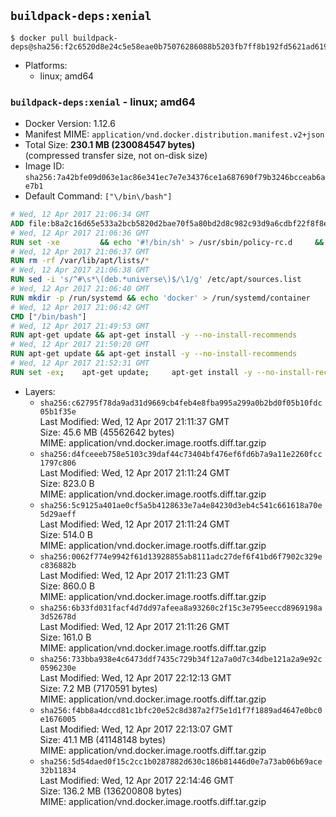 ## `buildpack-deps:xenial`

```console
$ docker pull buildpack-deps@sha256:f2c6520d8e24c5e58eae0b75076286088b5203fb7ff8b192fd5621ad6191df73
```

-	Platforms:
	-	linux; amd64

### `buildpack-deps:xenial` - linux; amd64

-	Docker Version: 1.12.6
-	Manifest MIME: `application/vnd.docker.distribution.manifest.v2+json`
-	Total Size: **230.1 MB (230084547 bytes)**  
	(compressed transfer size, not on-disk size)
-	Image ID: `sha256:7a42bfe09d063e1ac86e341ec7e7e34376ce1a687690f79b3246bcceab6ae7b1`
-	Default Command: `["\/bin\/bash"]`

```dockerfile
# Wed, 12 Apr 2017 21:06:34 GMT
ADD file:b8a2c16d65e533a2bcb5820d2bae70f5a80bd2d8c982c93d9a6cdbf22f8f8ee8 in / 
# Wed, 12 Apr 2017 21:06:36 GMT
RUN set -xe 		&& echo '#!/bin/sh' > /usr/sbin/policy-rc.d 	&& echo 'exit 101' >> /usr/sbin/policy-rc.d 	&& chmod +x /usr/sbin/policy-rc.d 		&& dpkg-divert --local --rename --add /sbin/initctl 	&& cp -a /usr/sbin/policy-rc.d /sbin/initctl 	&& sed -i 's/^exit.*/exit 0/' /sbin/initctl 		&& echo 'force-unsafe-io' > /etc/dpkg/dpkg.cfg.d/docker-apt-speedup 		&& echo 'DPkg::Post-Invoke { "rm -f /var/cache/apt/archives/*.deb /var/cache/apt/archives/partial/*.deb /var/cache/apt/*.bin || true"; };' > /etc/apt/apt.conf.d/docker-clean 	&& echo 'APT::Update::Post-Invoke { "rm -f /var/cache/apt/archives/*.deb /var/cache/apt/archives/partial/*.deb /var/cache/apt/*.bin || true"; };' >> /etc/apt/apt.conf.d/docker-clean 	&& echo 'Dir::Cache::pkgcache ""; Dir::Cache::srcpkgcache "";' >> /etc/apt/apt.conf.d/docker-clean 		&& echo 'Acquire::Languages "none";' > /etc/apt/apt.conf.d/docker-no-languages 		&& echo 'Acquire::GzipIndexes "true"; Acquire::CompressionTypes::Order:: "gz";' > /etc/apt/apt.conf.d/docker-gzip-indexes 		&& echo 'Apt::AutoRemove::SuggestsImportant "false";' > /etc/apt/apt.conf.d/docker-autoremove-suggests
# Wed, 12 Apr 2017 21:06:37 GMT
RUN rm -rf /var/lib/apt/lists/*
# Wed, 12 Apr 2017 21:06:38 GMT
RUN sed -i 's/^#\s*\(deb.*universe\)$/\1/g' /etc/apt/sources.list
# Wed, 12 Apr 2017 21:06:40 GMT
RUN mkdir -p /run/systemd && echo 'docker' > /run/systemd/container
# Wed, 12 Apr 2017 21:06:42 GMT
CMD ["/bin/bash"]
# Wed, 12 Apr 2017 21:49:53 GMT
RUN apt-get update && apt-get install -y --no-install-recommends 		ca-certificates 		curl 		wget 	&& rm -rf /var/lib/apt/lists/*
# Wed, 12 Apr 2017 21:50:20 GMT
RUN apt-get update && apt-get install -y --no-install-recommends 		bzr 		git 		mercurial 		openssh-client 		subversion 				procps 	&& rm -rf /var/lib/apt/lists/*
# Wed, 12 Apr 2017 21:52:31 GMT
RUN set -ex; 	apt-get update; 	apt-get install -y --no-install-recommends 		autoconf 		automake 		bzip2 		file 		g++ 		gcc 		imagemagick 		libbz2-dev 		libc6-dev 		libcurl4-openssl-dev 		libdb-dev 		libevent-dev 		libffi-dev 		libgdbm-dev 		libgeoip-dev 		libglib2.0-dev 		libjpeg-dev 		libkrb5-dev 		liblzma-dev 		libmagickcore-dev 		libmagickwand-dev 		libncurses-dev 		libpng-dev 		libpq-dev 		libreadline-dev 		libsqlite3-dev 		libssl-dev 		libtool 		libwebp-dev 		libxml2-dev 		libxslt-dev 		libyaml-dev 		make 		patch 		xz-utils 		zlib1g-dev 				$( 			if apt-cache show 'default-libmysqlclient-dev' 2>/dev/null | grep -q '^Version:'; then 				echo 'default-libmysqlclient-dev'; 			else 				echo 'libmysqlclient-dev'; 			fi 		) 	; 	rm -rf /var/lib/apt/lists/*
```

-	Layers:
	-	`sha256:c62795f78da9ad31d9669cb4feb4e8fba995a299a0b2bd0f05b10fdc05b1f35e`  
		Last Modified: Wed, 12 Apr 2017 21:11:37 GMT  
		Size: 45.6 MB (45562642 bytes)  
		MIME: application/vnd.docker.image.rootfs.diff.tar.gzip
	-	`sha256:d4fceeeb758e5103c39daf44c73404bf476ef6fd6b7a9a11e2260fcc1797c806`  
		Last Modified: Wed, 12 Apr 2017 21:11:24 GMT  
		Size: 823.0 B  
		MIME: application/vnd.docker.image.rootfs.diff.tar.gzip
	-	`sha256:5c9125a401ae0cf5a5b4128633e7a4e84230d3eb4c541c661618a70e5d29aeff`  
		Last Modified: Wed, 12 Apr 2017 21:11:24 GMT  
		Size: 514.0 B  
		MIME: application/vnd.docker.image.rootfs.diff.tar.gzip
	-	`sha256:0062f774e9942f61d13928855ab8111adc27def6f41bd6f7902c329ec836882b`  
		Last Modified: Wed, 12 Apr 2017 21:11:23 GMT  
		Size: 860.0 B  
		MIME: application/vnd.docker.image.rootfs.diff.tar.gzip
	-	`sha256:6b33fd031facf4d7dd97afeea8a93260c2f15c3e795eeccd8969198a3d52678d`  
		Last Modified: Wed, 12 Apr 2017 21:11:26 GMT  
		Size: 161.0 B  
		MIME: application/vnd.docker.image.rootfs.diff.tar.gzip
	-	`sha256:733bba938e4c6473ddf7435c729b34f12a7a0d7c34dbe121a2a9e92c0596230e`  
		Last Modified: Wed, 12 Apr 2017 22:12:13 GMT  
		Size: 7.2 MB (7170591 bytes)  
		MIME: application/vnd.docker.image.rootfs.diff.tar.gzip
	-	`sha256:f4bb8a4dccd81c1bfc20e52c8d387a2f75e1d1f7f1889ad4647e0bc0e1676005`  
		Last Modified: Wed, 12 Apr 2017 22:13:07 GMT  
		Size: 41.1 MB (41148148 bytes)  
		MIME: application/vnd.docker.image.rootfs.diff.tar.gzip
	-	`sha256:5d54daed0f15c2cc1b0287882d630c186b81446d0e7a73ab06b69ace32b11834`  
		Last Modified: Wed, 12 Apr 2017 22:14:46 GMT  
		Size: 136.2 MB (136200808 bytes)  
		MIME: application/vnd.docker.image.rootfs.diff.tar.gzip
